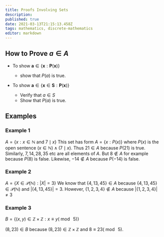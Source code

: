 ```yaml
---
title: Proofs Involving Sets
description: 
published: true
date: 2021-03-13T21:15:13.458Z
tags: mathematics, discrete-mathematics
editor: markdown
---
```


## How to Prove $a \in A$

* To show $\mathbf{a} \in\{\mathbf{x}: \mathbf{P}(\mathbf{x})\}$ 	
	* show that $P(a)$ is true.

* To show $\mathbf{a} \in\{\mathbf{x} \in \mathbf{S}: \mathbf{P}(\mathbf{x})\}$
	* Verify that $a \in S$
  * Show that $P(a)$ is true.
  
  
## Examples
### Example 1
$A=\{x: x \in \mathbb{N}$ and $7 \mid x\}$
This set has form $A = \{x:P(x)\}$ where $P(x)$ is the open sentence $(x \in \mathbb{N}) \wedge(7 \mid x)$. Thus $21 \in A$ because $P(21)$ is true. Similarly, $7, 14, 28, 35$ etc are all elements of $A$. But $8 \notin A$ for example because $P(8)$ is false. Likewise, $-14 \notin A$ because $P(-14)$ is false. 

### Example 2
$A=\{X \in \mathscr{P}(\mathbb{N}):|X|=3\}$
We know that $\{4,13,45\}\in A$ because $\{4,13,45\} \in \mathscr{P}(\mathbb{N})$ and $|\{4,13,45\}|=3$.
However, $\{1,2,3,4\} \notin A$ because $|\{1,2,3,4\}| \neq 3$

### Example 3
$B=\{(x, y) \in \mathbb{Z} \times \mathbb{Z}: x \equiv y(\bmod \medspace 5)\}$

$(8,23)\in B$ because $(8,23) \in \mathbb{Z} \times \mathbb{Z}$ and $8 \equiv 23(\bmod \medspace 5)$.